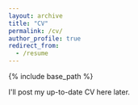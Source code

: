 ```yaml
---
layout: archive
title: "CV"
permalink: /cv/
author_profile: true
redirect_from:
  - /resume
---
```


{% include base_path %}

I'll post my up-to-date CV here later.
